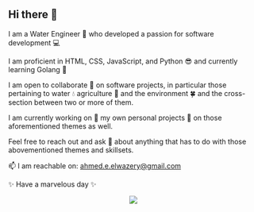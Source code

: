 ## Hi there 👋

<!--
**AhmedEFRMElwazery/AhmedEFRMElwazery** is a ✨ _special_ ✨ repository because its `README.md` (this file) appears on your GitHub profile.

Here are some ideas to get you started:

- 🔭 I’m currently working on ...
- 🌱 I’m currently learning ...
- 👯 I’m looking to collaborate on ...
- 🤔 I’m looking for help with ...
- 💬 Ask me about ...
- 📫 How to reach me: ...
- 😄 Pronouns: ...
- ⚡ Fun fact: ...
-->

I am a Water Engineer 🌊 who developed a passion for software development 💻

I am proficient in HTML, CSS, JavaScript, and Python 😎  and currently learning Golang 🧠

I am open to collaborate 👬 on software projects, in particular those pertaining to water 💧 agriculture 🌾 and the environment 🍀 and the cross-section between two or more of them.

I am currently working on 🔭 my own personal projects 💾 on those aforementioned themes as well.

Feel free to reach out and ask 💬 about anything that has to do with those abovementioned themes and skillsets.

📫 I am reachable on: ahmed.e.elwazery@gmail.com

✨ Have a marvelous day ✨ 

<p align="center">
  <a href="https://skillicons.dev">
    <img src="https://skillicons.dev/icons?i=js,html,css,tailwind,bootstrap,react,threejs,nodejs,ts,python,go,postgres,mongodb,sqlite,flask,django,linux,git,vscode&perline=10" />
  </a>
</p>


